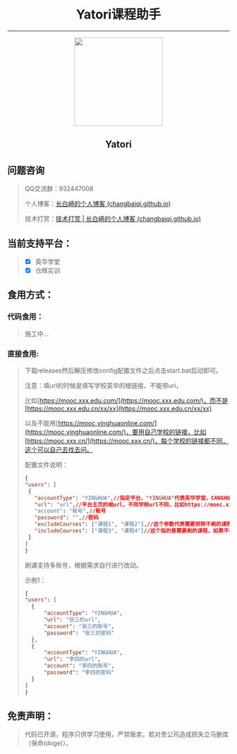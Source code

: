 <div align="center"><h1>Yatori课程助手</h1></div>

---

<div align="center"><img width="200" src="https://q1.qlogo.cn/g?b=qq&nk=2084069833&s=640"></img></div>

<div align="center"><h2>Yatori</h2></div>

## 问题咨询

> QQ交流群：932447008
>
> 个人博客：[长白崎的个人博客 (changbaiqi.github.io)](https://changbaiqi.github.io/)
>
> 技术打赏：[技术打赏 | 长白崎的个人博客 (changbaiqi.github.io)](https://changbaiqi.github.io/post/ji-zhu-da-shang/)

## 当前支持平台：

> - [x] 英华学堂
> - [x] 仓辉实训

## 食用方式：

### 代码食用：

> 施工中...

### 直接食用:

> 下载releases然后解压修改config配置文件之后点击start.bat启动即可。
>
> 注意：填url的时候是填写学校英华的根链接，不能带uri，
>
> 比如[https://mooc.xxx.edu.com/](https://mooc.xxx.edu.com/)，而不是[https://mooc.xxx.edu.cn/xx/xx](https://mooc.xxx.edu.cn/xx/xx)
>
> 以及不能用[https://mooc.yinghuaonline.com/](https://mooc.yinghuaonline.com/)，要用自己学校的链接，比如[https://mooc.xxx.cn/](https://mooc.xxx.cn/)，每个学校的链接都不同，这个可以自己去找去问。
>
> 配置文件说明：
>
> ```json
> {
> "users": [
>  {
>    "accountType": "YINGHUA",//指定平台，"YINGHUA"代表英华学堂，CANGHUI代表仓辉平台
>    "url": "url",//平台主页的根url，不同学校url不同，比如https://mooc.xxx.cn/，注意千万别带uri指别写成https://mooc.xxx.cn/xxx/xxx这样。
>    "account": "账号",//账号
>    "password": "",//密码
>    "excludeCourses": ["课程1", "课程2"],//这个参数代表需要排除不刷的课程，复制课程的名称填入即可（一字不差）
>    "includeCourses": ["课程3", "课程4"]//这个指的是需要刷的课程，如果不填默认刷全部课程除非设置了排除课程
>  }
> ]
> }
> ```
>
> 刷课支持多账号，根据需求自行进行改动。
>
> 示例1：
>
> ```json
> {
> "users": [
> 	{
> 		"accountType": "YINGHUA",
> 		"url": "张三的url",
> 		"account": "张三的账号",
> 		"password": "张三的密码"
> 	},
> 	{
> 		"accountType": "YINGHUA",
> 		"url": "李四的url",
> 		"account": "李四的账号",
> 		"password": "李四的密码"
> 	}
> ]
> }
> ```
>

## 免责声明：

> 代码已开源，程序只供学习使用，严禁贩卖，若对贵公司造成损失立马删库（保命(doge)）。


